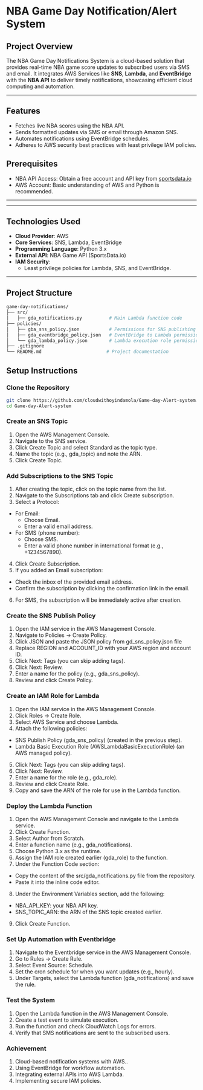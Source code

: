 # NBA Game Day Notification/Alert System

## **Project Overview**
The NBA Game Day Notifications System is a cloud-based solution that provides real-time NBA game score updates to subscribed users via SMS and email. It integrates AWS Services like **SNS**, **Lambda**, and **EventBridge** with the **NBA API** to deliver timely notifications, showcasing efficient cloud computing and automation.

---

## **Features**
- Fetches live NBA scores using the NBA API.
- Sends formatted updates via SMS or email through Amazon SNS.
- Automates notifications using EventBridge schedules.
- Adheres to AWS security best practices with least privilege IAM policies.

## **Prerequisites**
- NBA API Access: Obtain a free account and API key from [sportsdata.io](https://sportsdata.io/)
- AWS Account: Basic understanding of AWS and Python is recommended.

---

---


## **Technologies Used**
- **Cloud Provider**: AWS
- **Core Services**: SNS, Lambda, EventBridge
- **Programming Language**: Python 3.x
- **External API**: NBA Game API (SportsData.io)
- **IAM Security**:
  - Least privilege policies for Lambda, SNS, and EventBridge.

---

## **Project Structure**
```bash
game-day-notifications/
├── src/
│   ├── gda_notifications.py          # Main Lambda function code
├── policies/
│   ├── gba_sns_policy.json           # Permissions for SNS publishing
│   ├── gda_eventbridge_policy.json   # EventBridge to Lambda permissions
│   └── gda_lambda_policy.json        # Lambda execution role permissions
├── .gitignore
└── README.md                        # Project documentation
```

## **Setup Instructions**

### **Clone the Repository**
```bash
git clone https://github.com/cloudwithoyindamola/Game-day-Alert-system.git
cd Game-day-Alert-system
```

### **Create an SNS Topic**
1. Open the AWS Management Console.
2. Navigate to the SNS service.
3. Click Create Topic and select Standard as the topic type.
4. Name the topic (e.g., gda_topic) and note the ARN.
5. Click Create Topic.

### **Add Subscriptions to the SNS Topic**
1. After creating the topic, click on the topic name from the list.
2. Navigate to the Subscriptions tab and click Create subscription.
3. Select a Protocol:
- For Email:
  - Choose Email.
  - Enter a valid email address.
- For SMS (phone number):
  - Choose SMS.
  - Enter a valid phone number in international format (e.g., +1234567890).

4. Click Create Subscription.
5. If you added an Email subscription:
- Check the inbox of the provided email address.
- Confirm the subscription by clicking the confirmation link in the email.
6. For SMS, the subscription will be immediately active after creation.

### **Create the SNS Publish Policy**
1. Open the IAM service in the AWS Management Console.
2. Navigate to Policies → Create Policy.
3. Click JSON and paste the JSON policy from gd_sns_policy.json file
4. Replace REGION and ACCOUNT_ID with your AWS region and account ID.
5. Click Next: Tags (you can skip adding tags).
6. Click Next: Review.
7. Enter a name for the policy (e.g., gda_sns_policy).
8. Review and click Create Policy.

### **Create an IAM Role for Lambda**
1. Open the IAM service in the AWS Management Console.
2. Click Roles → Create Role.
3. Select AWS Service and choose Lambda.
4. Attach the following policies:
- SNS Publish Policy (gda_sns_policy) (created in the previous step).
- Lambda Basic Execution Role (AWSLambdaBasicExecutionRole) (an AWS managed policy).
5. Click Next: Tags (you can skip adding tags).
6. Click Next: Review.
7. Enter a name for the role (e.g., gda_role).
8. Review and click Create Role.
9. Copy and save the ARN of the role for use in the Lambda function.

### **Deploy the Lambda Function**
1. Open the AWS Management Console and navigate to the Lambda service.
2. Click Create Function.
3. Select Author from Scratch.
4. Enter a function name (e.g., gda_notifications).
5. Choose Python 3.x as the runtime.
6. Assign the IAM role created earlier (gda_role) to the function.
7. Under the Function Code section:
- Copy the content of the src/gda_notifications.py file from the repository.
- Paste it into the inline code editor.
8. Under the Environment Variables section, add the following:
- NBA_API_KEY: your NBA API key.
- SNS_TOPIC_ARN: the ARN of the SNS topic created earlier.
9. Click Create Function.


### **Set Up Automation with Eventbridge**
1. Navigate to the Eventbridge service in the AWS Management Console.
2. Go to Rules → Create Rule.
3. Select Event Source: Schedule.
4. Set the cron schedule for when you want updates (e.g., hourly).
5. Under Targets, select the Lambda function (gda_notifications) and save the rule.


### **Test the System**
1. Open the Lambda function in the AWS Management Console.
2. Create a test event to simulate execution.
3. Run the function and check CloudWatch Logs for errors.
4. Verify that SMS notifications are sent to the subscribed users.


### **Achievement**
1. Cloud-based notification systems with AWS..
2. Using EventBridge for workflow automation.
3. Integrating external APIs into AWS Lambda.
4. Implementing secure IAM policies.


